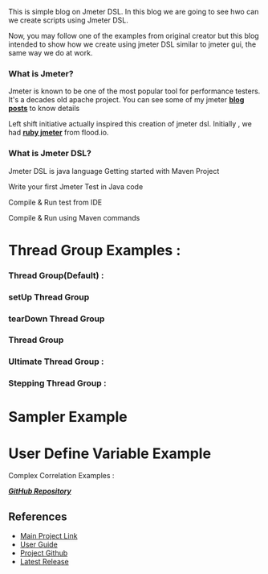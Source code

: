 This is simple blog on Jmeter DSL. In this blog we are going to see hwo can we create scripts using Jmeter DSL. 

Now, you may follow one of the examples from original creator but this blog intended to show how we create using jmeter DSL similar to jmeter gui, the same way we do at work. 


### What is Jmeter? 
Jmeter is known to be one of the most popular tool for performance testers. It's a decades old apache project. You can see some of my jmeter [**blog posts**](https://sarkershantonu.github.io/tag/jmeter-script/) to know details 

Left shift initiative actually inspired this creation of jmeter dsl. Initially , we had [**ruby jmeter**](https://github.com/flood-io/ruby-jmeter) from flood.io. 

### What is Jmeter DSL?
Jmeter DSL is java language 
Getting started with Maven Project

Write your first Jmeter Test in Java code

Compile & Run test from IDE

Compile & Run using Maven commands 

# Thread Group Examples :

### Thread Group(Default) : 

### setUp Thread Group

### tearDown Thread Group 

### Thread Group

### Ultimate Thread Group : 

### Stepping Thread Group : 


# Sampler Example 


# User Define Variable Example 

Complex Correlation Examples : 

 [***GitHub Repository***](https://github.com/sarkershantonu/jmeter-novice-to-advance/tree/master/jmeter-dsl-example)
 
## References
- [Main Project Link](https://abstracta.github.io/jmeter-java-dsl/)
- [User Guide](https://abstracta.github.io/jmeter-java-dsl/guide/)
- [Project Github](https://github.com/abstracta/jmeter-java-dsl)
- [Latest Release](https://github.com/abstracta/jmeter-java-dsl/releases)
